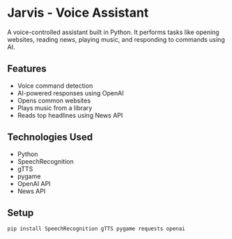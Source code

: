 # Jarvis - Voice Assistant

A voice-controlled assistant built in Python. It performs tasks like opening websites, reading news, playing music, and responding to commands using AI.

## Features
- Voice command detection
- AI-powered responses using OpenAI
- Opens common websites
- Plays music from a library
- Reads top headlines using News API

## Technologies Used
- Python
- SpeechRecognition
- gTTS
- pygame
- OpenAI API
- News API

## Setup
```bash
pip install SpeechRecognition gTTS pygame requests openai
